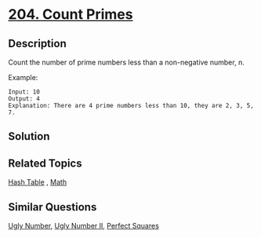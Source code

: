 # [204. Count Primes](https://leetcode.com/problems/count-primes)

## Description

Count the number of prime numbers less than a non-negative number, n.

Example:

```
Input: 10
Output: 4
Explanation: There are 4 prime numbers less than 10, they are 2, 3, 5, 7.
```

## Solution



## Related Topics

[Hash Table](https://leetcode.com/tag/hash-table/) , [Math](https://leetcode.com/tag/math/) 

## Similar Questions

[Ugly Number](https://leetcode.com/problems/ugly-number/), [Ugly Number II](https://leetcode.com/problems/ugly-number-ii/), [Perfect Squares](https://leetcode.com/problems/perfect-squares/)

